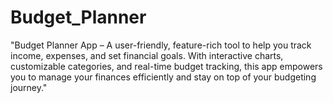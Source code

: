 # Budget_Planner
"Budget Planner App – A user-friendly, feature-rich tool to help you track income, expenses, and set financial goals. With interactive charts, customizable categories, and real-time budget tracking, this app empowers you to manage your finances efficiently and stay on top of your budgeting journey."
